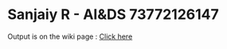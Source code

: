 # Sanjaiy R - AI&DS 73772126147
 Output is on the wiki page : [Click here](https://github.com/SanjaiyR/PPDA_OE_Assignment1/wiki)

